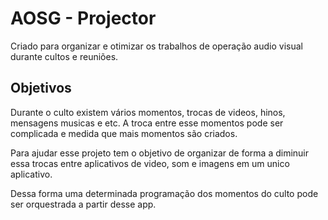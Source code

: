 # AOSG - Projector

Criado para organizar e otimizar os trabalhos de operação audio visual durante cultos e reuniões.

## Objetivos

Durante o culto existem vários momentos, trocas de videos, hinos, mensagens musicas e etc.
A troca entre esse momentos pode ser complicada e medida que mais momentos são criados.

Para ajudar esse projeto tem o objetivo de organizar de forma a diminuir essa trocas entre aplicativos de video,
som e imagens em um unico aplicativo.

Dessa forma uma determinada programação dos momentos do culto pode ser orquestrada a partir desse app.
